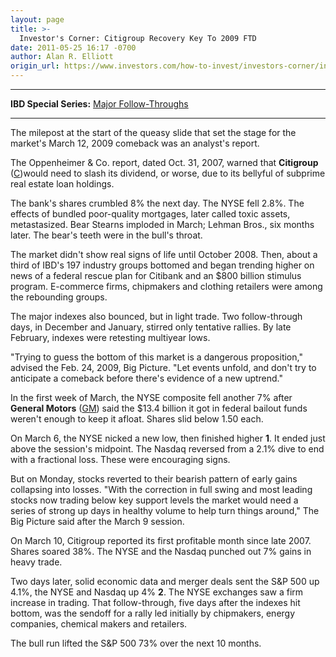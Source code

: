 ```yaml
---
layout: page
title: >-
  Investor's Corner: Citigroup Recovery Key To 2009 FTD
date: 2011-05-25 16:17 -0700
author: Alan R. Elliott
origin_url: https://www.investors.com/how-to-invest/investors-corner/investors-corner-citigroup-recovery-key-to-2009-ftd/
---
```


---

**IBD Special Series:** [Major Follow-Throughs](/NewsAndAnalysis/SpecialReport/572707/201105231515/Major-Follow-Throughs.aspx)

---

The milepost at the start of the queasy slide that set the stage for the market's March 12, 2009 comeback was an analyst's report.

The Oppenheimer & Co. report, dated Oct. 31, 2007, warned that **Citigroup** ([C](https://research.investors.com/quote.aspx?symbol=C))would need to slash its dividend, or worse, due to its bellyful of subprime real estate loan holdings.

The bank's shares crumbled 8% the next day. The NYSE fell 2.8%. The effects of bundled poor-quality mortgages, later called toxic assets, metastasized. Bear Stearns imploded in March; Lehman Bros., six months later. The bear's teeth were in the bull's throat.

The market didn't show real signs of life until October 2008. Then, about a third of IBD's 197 industry groups bottomed and began trending higher on news of a federal rescue plan for Citibank and an \$800 billion stimulus program. E-commerce firms, chipmakers and clothing retailers were among the rebounding groups.

The major indexes also bounced, but in light trade. Two follow-through days, in December and January, stirred only tentative rallies. By late February, indexes were retesting multiyear lows.

"Trying to guess the bottom of this market is a dangerous proposition," advised the Feb. 24, 2009, Big Picture. "Let events unfold, and don't try to anticipate a comeback before there's evidence of a new uptrend."

In the first week of March, the NYSE composite fell another 7% after **General Motors** ([GM](https://research.investors.com/quote.aspx?symbol=GM)) said the \$13.4 billion it got in federal bailout funds weren't enough to keep it afloat. Shares slid below 1.50 each.

On March 6, the NYSE nicked a new low, then finished higher **1**. It ended just above the session's midpoint. The Nasdaq reversed from a 2.1% dive to end with a fractional loss. These were encouraging signs.

But on Monday, stocks reverted to their bearish pattern of early gains collapsing into losses. "With the correction in full swing and most leading stocks now trading below key support levels the market would need a series of strong up days in healthy volume to help turn things around," The Big Picture said after the March 9 session.

On March 10, Citigroup reported its first profitable month since late 2007. Shares soared 38%. The NYSE and the Nasdaq punched out 7% gains in heavy trade.

Two days later, solid economic data and merger deals sent the S&P 500 up 4.1%, the NYSE and Nasdaq up 4% **2**. The NYSE exchanges saw a firm increase in trading. That follow-through, five days after the indexes hit bottom, was the sendoff for a rally led initially by chipmakers, energy companies, chemical makers and retailers.

The bull run lifted the S&P 500 73% over the next 10 months.
